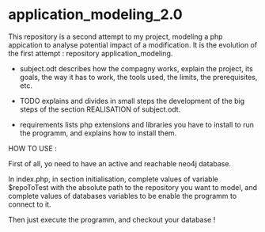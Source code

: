 # application_modeling_2.0



This repository is a second attempt to my project, modeling a php appication to analyse potential impact of a modification.
It is the evolution of the first attempt : repository application_modeling.

- subject.odt describes how the compagny works, explain the project, its goals, the way it has to work, the tools used, the limits, the prerequisites, etc.

- TODO explains and divides in small steps the development of the big steps of the section REALISATION of subject.odt.

- requirements lists php extensions and libraries you have to install to run the programm, and explains how to install them.



HOW TO USE : 

First of all, yo need to have an active and reachable neo4j database.

In index.php, in section initialisation, complete values of variable $repoToTest with the absolute path to the repository you want to model, and complete values of databases variables to be enable the programm to connect to it.

Then just execute the programm, and checkout your database !
